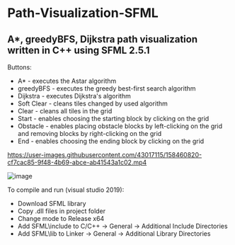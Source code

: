 # Path-Visualization-SFML

## A*, greedyBFS, Dijkstra path visualization written in C++ using SFML 2.5.1

Buttons:
- A* - executes the Astar algorithm
- greedyBFS - executes the greedy best-first search algorithm
- Dijkstra - executes Dijkstra's algorithm
- Soft Clear - cleans tiles changed by used algorithm
- Clear - cleans all tiles in the grid
- Start - enables choosing the starting block by clicking on the grid
- Obstacle - enables placing obstacle blocks by left-clicking on the grid and removing blocks by right-clicking on the grid
- End - enables choosing the ending block by clicking on the grid

https://user-images.githubusercontent.com/43017115/158460820-cf7cac85-9f48-4b69-abce-ab41543a1c02.mp4

![image](https://user-images.githubusercontent.com/43017115/158481783-db52c3b2-b492-4e9f-b678-124049623158.png)


To compile and run (visual studio 2019):
- Download SFML library
- Copy .dll files in project folder
- Change mode to Release x64
- Add SFML\include to C/C++ -> General -> Additional Include Directories
- Add SFML\lib to Linker -> General -> Additional Library Directories

